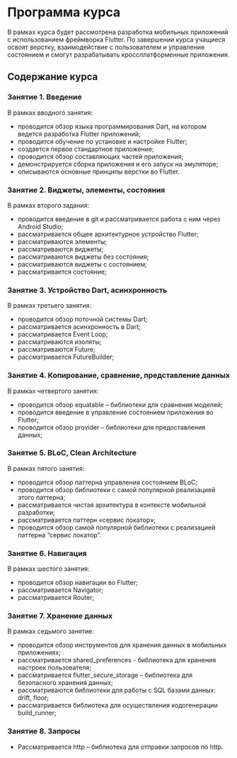 # Программа курса

В рамках курса будет рассмотрена разработка мобильных приложений с использованием фреймворка Flutter.
По завершении курса учащиеся освоят верстку, взаимодействие с пользователем и управление состоянием
и смогут разрабатывать кроссплатформенные приложения.

## Содержание курса

### Занятие 1. Введение

В рамках вводного занятия:

* проводится обзор языка программирования Dart, на котором ведется разработка Flutter приложений;
* проводится обучение по установке и настройке Flutter;
* создается первое стандартное приложение;
* проводится обзор составляющих частей приложения;
* демонстрируется сборка приложения и его запуск на эмуляторе;
* описываются основные принципы верстки во Flutter.

### Занятие 2. Виджеты, элементы, состояния

В рамках второго задания:

* проводится введение в git и рассматривается работа с ним через Android Studio;
* рассматривается общее архитектурное устройство Flutter;
* рассматриваются элементы;
* рассматриваются виджеты;
* рассматриваются виджеты без состояния;
* рассматриваются виджеты с состоянием;
* рассматривается состояние;

### Занятие 3. Устройство Dart, асинхронность

В рамках третьего занятия:

* проводится обзор поточной системы Dart;
* рассматривается асинхронность в Dart;
* рассматривается Event Loop;
* рассматриваются изоляты;
* рассматриваются Future;
* рассматривается FutureBuilder;

### Занятие 4. Копирование, сравнение, представление данных

В рамках четвертого занятия:

* проводится обзор equatable – библиотеки для сравнения моделей;
* проводится введение в управление состоянием приложения во Flutter;
* проводится обзор provider – библиотеки для предоставления данных;

### Занятие 5. BLoC, Clean Architecture

В рамках пятого занятия:

* проводится обзор паттерна управления состоянием BLoC;
* проводится обзор библиотеки с самой популярной реализацией этого паттерна;
* рассматривается чистая архитектура в контексте мобильной разработки;
* рассматривается паттерн «сервис локатор»;
* проводится обзор самой популярной библиотеки с реализацией паттерна “сервис локатор”.

### Занятие 6. Навигация

В рамках шестого занятия:

* проводится обзор навигации во Flutter;
* рассматривается Navigator;
* рассматривается Router;

### Занятие 7. Хранение данных

В рамках седьмого занятие:

* проводится обзор инструментов для хранения данных в мобильных приложениях;
* рассматривается shared_preferences - библиотека для хранения настроек пользователя;
* рассматривается flutter_secure_storage – библиотека для безопасного хранения данных;
* рассматриваются библиотеки для работы с SQL базами данных: drift, floor;
* рассматривается библиотека для осуществления кодогенерации build_runner;

### Занятие 8. Запросы

* Рассматривается http – библиотека для отправки запросов по http.